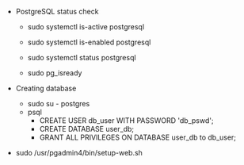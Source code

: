 * PostgreSQL status check

  * sudo systemctl is-active postgresql

  * sudo systemctl is-enabled postgresql

  * sudo systemctl status postgresql

  * sudo pg_isready


* Creating database
  * sudo su - postgres
  * psql
    * CREATE USER db_user WITH PASSWORD 'db_pswd';
    * CREATE DATABASE user_db;
    * GRANT ALL PRIVILEGES ON DATABASE user_db to db_user;

* sudo /usr/pgadmin4/bin/setup-web.sh
